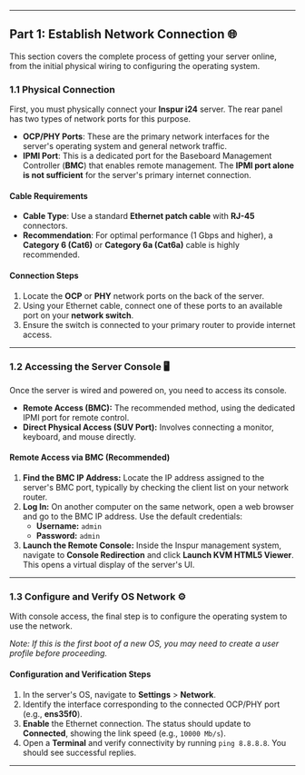 ***

## Part 1: Establish Network Connection 🌐

This section covers the complete process of getting your server online, from the initial physical wiring to configuring the operating system.

### 1.1 Physical Connection

First, you must physically connect your **Inspur i24** server. The rear panel has two types of network ports for this purpose.



* **OCP/PHY Ports**: These are the primary network interfaces for the server's operating system and general network traffic.
* **IPMI Port**: This is a dedicated port for the Baseboard Management Controller (**BMC**) that enables remote management. The **IPMI port alone is not sufficient** for the server's primary internet connection.

#### Cable Requirements
* **Cable Type**: Use a standard **Ethernet patch cable** with **RJ-45** connectors.
* **Recommendation**: For optimal performance (1 Gbps and higher), a **Category 6 (Cat6)** or **Category 6a (Cat6a)** cable is highly recommended.

#### Connection Steps
1.  Locate the **OCP** or **PHY** network ports on the back of the server.
2.  Using your Ethernet cable, connect one of these ports to an available port on your **network switch**.
3.  Ensure the switch is connected to your primary router to provide internet access.

---

### 1.2 Accessing the Server Console 🖥️

Once the server is wired and powered on, you need to access its console.

* **Remote Access (BMC):** The recommended method, using the dedicated IPMI port for remote control.
* **Direct Physical Access (SUV Port):** Involves connecting a monitor, keyboard, and mouse directly.

#### Remote Access via BMC (Recommended)
1.  **Find the BMC IP Address:** Locate the IP address assigned to the server's BMC port, typically by checking the client list on your network router.
2.  **Log In:** On another computer on the same network, open a web browser and go to the BMC IP address. Use the default credentials:
    * **Username:** `admin`
    * **Password:** `admin`
3.  **Launch the Remote Console:** Inside the Inspur management system, navigate to **Console Redirection** and click **Launch KVM HTML5 Viewer**. This opens a virtual display of the server's UI.



---

### 1.3 Configure and Verify OS Network ⚙️

With console access, the final step is to configure the operating system to use the network.

*Note: If this is the first boot of a new OS, you may need to create a user profile before proceeding.*

#### Configuration and Verification Steps
1.  In the server's OS, navigate to **Settings** > **Network**.
2.  Identify the interface corresponding to the connected OCP/PHY port (e.g., **ens35f0**).
3.  **Enable** the Ethernet connection. The status should update to **Connected**, showing the link speed (e.g., `10000 Mb/s`).
4.  Open a **Terminal** and verify connectivity by running `ping 8.8.8.8`. You should see successful replies.

***


